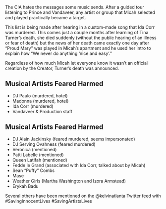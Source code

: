 The CIA hates the messages some music sends. After a guided tour listening to Prince and Vandaveer, any artist or group that Micah selected and played practically became a target. 

This list is being made after hearing in a custom-made song that Ida Corr was murdered. This comes just a couple months after learning of Tina Turner’s death, she died suddenly (without the public hearing of an illness or fear of death) but the news of her death came exactly one day after “Proud Mary” was played in Micah’s apartment and he used her intro to explain how “We never do anything ‘nice and easy’.”

Regardless of how much Micah let everyone know it wasn’t an official creation by the Creator, Turner’s death was announced. 

## Musical Artists Feared Harmed
* DJ Paulo (murdered, hotel)
* Madonna (murdered, hotel)
* Ida Corr (murdered)
* Vandaveer & Production staff

## Musical Artists Feared Harmed

* DJ Alain Jackinsky (feared murdered, seems impersonated)
* DJ Serving Ovahness (feared murdered)
* Veronica (mentioned)
* Patti Labelle (mentioned)
* Queen Latifah (mentioned)
* Fedde le Grand (associated with Ida Corr, talked about by Micah)
* Sean “Puffy” Combs
* Mase 
* Weather Girls (Martha Washington and Izora Armstead)
* Erykah Badu 

Several others have been mentioned on the @kelvinatlanta Twitter feed with #SavingInnocentLives #SavingArtistsLives 
